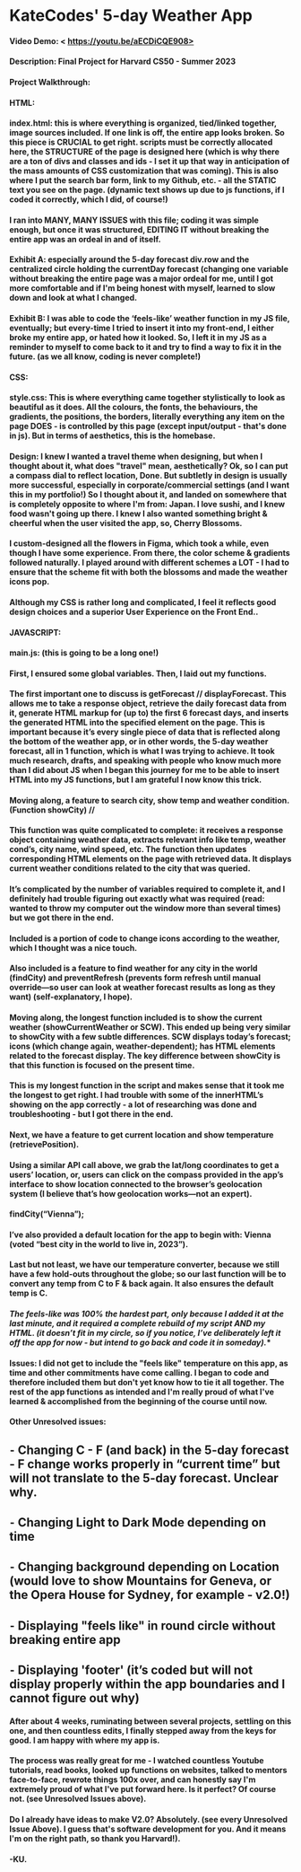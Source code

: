 # KateCodes' 5-day Weather App
#### Video Demo: < https://youtu.be/aECDiCQE908>
#### Description: Final Project for Harvard CS50 - Summer 2023

#### Project Walkthrough:

#### HTML:
#### index.html: this is where everything is organized, tied/linked together, image sources included. If one link is off, the entire app looks broken. So this piece is CRUCIAL to get right. scripts must be correctly allocated here, the STRUCTURE of the page is designed here (which is why there are a ton of divs and classes and ids - I set it up that way in anticipation of the mass amounts of CSS customization that was coming). This is also where I put the search bar form, link to my Github, etc. -  all the STATIC text you see on the page. (dynamic text shows up due to js functions, if I coded it correctly, which I did, of course!)

#### I ran into MANY, MANY ISSUES with this file; coding it was simple enough, but once it was structured, EDITING IT without breaking the entire app was an ordeal in and of itself.

#### Exhibit A: especially around the 5-day forecast div.row and the centralized circle holding the currentDay forecast (changing one variable without breaking the entire page was a major ordeal for me, until I got more comfortable and if I'm being honest with myself, learned to slow down and look at what I changed.

#### Exhibit B: I was able to code the ‘feels-like’ weather function in my JS file, eventually; but every-time I tried to insert it into my front-end, I either broke my entire app, or hated how it looked. So, I left it in my JS as a reminder to myself to come back to it and try to find a way to fix it in the future. (as we all know, coding is never complete!)


#### CSS:
#### style.css: This is where everything came together stylistically to look as beautiful as it does. All the colours, the fonts, the behaviours, the gradients, the positions, the borders, literally everything any item on the page DOES - is controlled by this page (except input/output - that's done in js). But in terms of aesthetics, this is the homebase.

#### Design: I knew I wanted a travel theme when designing, but when I thought about it, what does "travel" mean, aesthetically? Ok, so I can put a compass dial to reflect location, Done. But subtletly in design is usually more successful, especially in corporate/commercial settings (and I want this in my portfolio!) So I thought about it, and landed on somewhere that is completely opposite to where I'm from: Japan. I love sushi, and I knew food wasn't going up there. I knew I also wanted something bright & cheerful when the user visited the app, so, Cherry Blossoms.

#### I custom-designed all the flowers in Figma, which took a while, even though I have some experience. From there, the color scheme & gradients followed naturally. I played around with different schemes a LOT - I had to ensure that the scheme fit with both the blossoms and made the weather icons pop.

#### Although my CSS is rather long and complicated, I feel it reflects good design choices and a superior User Experience on the Front End..


#### JAVASCRIPT:
#### main.js: (this is going to be a long one!)

#### First, I ensured some global variables. Then, I laid out my functions.

#### The first important one to discuss is getForecast // displayForecast. This allows me to take a response object, retrieve the daily forecast data from it, generate HTML markup for (up to) the first 6 forecast days, and inserts the generated HTML into the specified element on the page. This is important because it’s every single piece of data that is reflected along the bottom of the weather app, or in other words, the 5-day weather forecast, all in 1 function, which is what I was trying to achieve. It took much research, drafts, and speaking with people who know much more than I did about JS when I began this journey for me to be able to insert HTML into my JS functions, but I am grateful I now know this trick.

#### Moving along, a feature to search city, show temp and weather condition. (Function showCity) //
#### This function was quite complicated to complete: it receives a response object containing weather data, extracts relevant info like temp, weather cond’s, city name, wind speed, etc. The function then updates corresponding HTML elements on the page with retrieved data. It displays current weather conditions related to the city that was queried.

#### It’s complicated by the number of variables required to complete it, and I definitely had trouble figuring out exactly what was required (read: wanted to throw my computer out the window more than several times) but we got there in the end.
#### Included is a portion of code to change icons according to the weather, which I thought was a nice touch.

#### Also included is a feature to find weather for any city in the world (findCity) and preventRefresh (prevents form refresh until manual override—so user can look at weather forecast results as long as they want) (self-explanatory, I hope).

#### Moving along, the longest function included is to show the current weather (showCurrentWeather or SCW). This ended up being very similar to showCity with a few subtle differences. SCW displays today’s forecast; icons (which change again, weather-dependent); has HTML elements related to the forecast display. The key difference between showCity is that this function is focused on the present time.

#### This is my longest function in the script and makes sense that it took me the longest to get right. I had trouble with some of the innerHTML’s showing on the app correctly - a lot of researching was done and troubleshooting - but I got there in the end.

#### Next, we have a feature to get current location and show temperature (retrievePosition).
#### Using a similar API call above, we grab the lat/long coordinates to get a users’ location, or, users can click on the compass provided in the app’s interface to show location connected to the browser’s geolocation system (I believe that’s how geolocation works—not an expert).

#### findCity(“Vienna”);
#### I’ve also provided a default location for the app to begin with: Vienna (voted “best city in the world to live in, 2023”).

#### Last but not least, we have our temperature converter, because we still have a few hold-outs throughout the globe; so our last function will be to convert any temp from C to F & back again. It also ensures the default temp is C.

#### *The feels-like was 100% the hardest part, only because I added it at the last minute, and it required a complete rebuild of my script AND my HTML. (it doesn’t fit in my circle, so if you notice, I’ve deliberately left it off the app for now - but intend to go back and code it in someday).**


#### Issues: I did not get to include the "feels like" temperature on this app, as time and other commitments have come calling. I began to code and therefore included them but don't yet know how to tie it all together. The rest of the app functions as intended and I'm really proud of what I've learned & accomplished from the beginning of the course until now.

#### Other Unresolved issues:
## ⁃	Changing C - F (and back) in the 5-day forecast - F change works properly in “current time” but will not translate to the 5-day forecast. Unclear why.
## ⁃	Changing Light to Dark Mode depending on time
## ⁃	Changing background depending on Location (would love to show Mountains for Geneva, or the Opera House for Sydney, for example - v2.0!)
## ⁃	Displaying "feels like" in round circle without breaking entire app
## ⁃	Displaying 'footer' (it’s coded but will not display properly within the app boundaries and I cannot figure out why)

#### After about 4 weeks, ruminating between several projects, settling on this one, and then countless edits, I finally stepped away from the keys for good. I am happy with where my app is.

#### The process was really great for me - I watched countless Youtube tutorials, read books, looked up functions on websites, talked to mentors face-to-face, rewrote things 100x over, and can honestly say I'm extremely proud of what I've put forward here. Is it perfect? Of course not. (see Unresolved Issues above).

#### Do I already have ideas to make V2.0? Absolutely. (see every Unresolved Issue Above). I guess that's software development for you. And it means I'm on the right path, so thank you Harvard!).


#### -KU.
